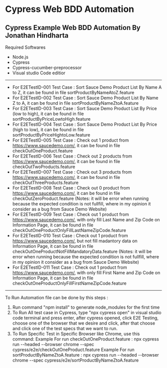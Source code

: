 # Cypress Web BDD Automation
Cypress Example Web BDD Automation By Jonathan Hindharta
-----------------------------------
Required Softwares
- Node.js
- Cypress
- Cypress-cucumber-preprocessor
- Visual studio Code editior

-----------------------------------
- For E2ETestID-001 Test Case : Sort Sauce Demo Product List By Name A to Z, it can be found in file sortProductByNameAtoZ.feature
- For E2ETestID-002 Test Case : Sort Sauce Demo Product List By Name Z to A, it can be found in file sortProductByNameZtoA.feature
- For E2ETestID-003 Test Case : Sort Sauce Demo Product List By Price (low to high), it can be found in file sortProductByPriceLowtoHigh.feature
- For E2ETestID-004 Test Case : Sort Sauce Demo Product List By Price (high to low), it can be found in file sortProductByPriceHightoLow.feature
- For E2ETestID-005 Test Case : Check out 1 product from https://www.saucedemo.com/, it can be found in file checkOutOneProduct.feature
- For E2ETestID-006 Test Case : Check out 2 products from https://www.saucedemo.com/, it can be found in file checkOutTwoProducts.feature
- For E2ETestID-007 Test Case : Check out 3 products from https://www.saucedemo.com/, it can be found in file checkOutThreeProducts.feature
- For E2ETestID-008 Test Case : Check out 0 product from https://www.saucedemo.com/, it can be found in file checkOutZeroProduct.feature (Notes: it will be error when running because the expected condition is not fullfill, where in my opinion it consider as a bug from Sauce Demo Website)
- For E2ETestID-009 Test Case : Check out 1 product from https://www.saucedemo.com/, with only fill Last Name and Zip Code on Information Page, it can be found in file checkOutOneProductOnlyFillLastNameZipCode.feature
- For E2ETestID-010 Test Case : Check out 1 product from https://www.saucedemo.com/, but not fill madantory data on Information Page, it can be found in file checkOutOneProductNotFillMandatoryData.feature (Notes: it will be error when running because the expected condition is not fullfill, where in my opinion it consider as a bug from Sauce Demo Website)
- For E2ETestID-011 Test Case : Check out 1 product from https://www.saucedemo.com/, with only fill First Name and Zip Code on Information Page, it can be found in file checkOutOneProductOnlyFillFirstNameZipCode.feature

-----------------------------------
To Run Automation file can be done by this steps :
1. Run command "npm install" to generate node_modules for the first time
2. To Run All test case in Cypress, type "npx cypress open" in visual studio code terminal and press enter, after cypress opened, click E2E Testing, choose one of the browser that we desire and click, after that choose and click one of the test specs that we want to run.
3. To Run Specific Test in Specific Browser like Chrome, use this command:
Example For run checkOutOneProduct.feature :
npx cypress run --headed --browser chrome --spec cypress/e2e/checkOutOneProduct.feature
Example For run sortProductByNameZtoA.feature :
npx cypress run --headed --browser chrome --spec cypress/e2e/sortProductByNameZtoA.feature
